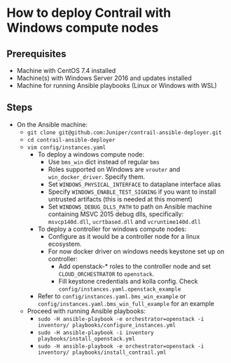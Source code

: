 # How to deploy Contrail with Windows compute nodes

## Prerequisites

* Machine with CentOS 7.4 installed
* Machine(s) with Windows Server 2016 and updates installed
* Machine for running Ansible playbooks (Linux or Windows with WSL)

## Steps

* On the Ansible machine:
  * `git clone git@github.com:Juniper/contrail-ansible-deployer.git`
  * `cd contrail-ansible-deployer`
  * `vim config/instances.yaml`
    * To deploy a windows compute node:
      * Use `bms_win` dict instead of regular `bms`
      * Roles supported on Windows are `vrouter` and `win_docker_driver`. Specify them.
      * Set `WINDOWS_PHYSICAL_INTERFACE` to dataplane interface alias
      * Specify `WINDOWS_ENABLE_TEST_SIGNING` if you want to install untrusted artifacts (this is needed at this moment)
      * Set `WINDOWS_DEBUG_DLLS_PATH` to path on Ansible machine containing MSVC 2015 debug dlls, specifically: `msvcp140d.dll`, `ucrtbased.dll` and `vcruntime140d.dll`
    * To deploy a controller for windows compute nodes:
      * Configure as it would be a controller node for a linux ecosystem.
      * For now docker driver on windows needs keystone set up on controller:
        * Add openstack-* roles to the controller node and set `CLOUD_ORCHESTRATOR` to `openstack`.
        * Fill keystone credentials and kolla config. Check `config/instances.yaml.openstack_example`
    * Refer to `config/instances.yaml.bms_win_example` or `config/instances.yaml.bms_win_full_example` for an example
  * Proceed with running Ansible playbooks:
    * `sudo -H ansible-playbook -e orchestrator=openstack -i inventory/ playbooks/configure_instances.yml`
    * `sudo -H ansible-playbook -i inventory playbooks/install_openstack.yml`
    * `sudo -H ansible-playbook -e orchestrator=openstack -i inventory/ playbooks/install_contrail.yml`